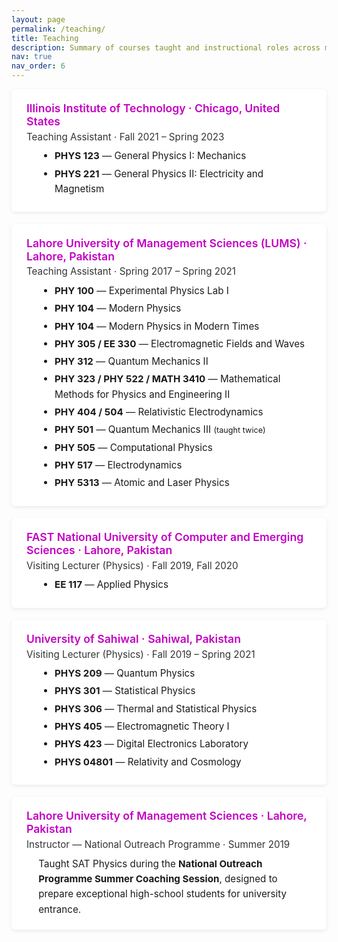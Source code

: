 ```yaml
---
layout: page
permalink: /teaching/
title: Teaching
description: Summary of courses taught and instructional roles across multiple institutions.
nav: true
nav_order: 6
---
```


<style>
.teaching-box {
  background-color: #fff;                   /* white card like Basics */
  border: none;                             /* no black outline */
  border-radius: 6px;                       /* same rounded corners */
  box-shadow: 0 2px 6px rgba(0,0,0,0.08);   /* soft grey shadow */
  padding: 1.25rem 1.5rem;                  /* same internal spacing */
  margin-bottom: 1.2rem;
}

.teaching-header {
  font-weight: 600;
  font-size: 1.1rem;                          /* same font size as Basics headings */
  color: #C200C2;                             /* your magenta accent */
  margin-bottom: 0.3rem;
}

.teaching-role {
  font-size: 0.95rem;
  color: #333;
  margin-bottom: 0.6rem;
}

.teaching-courses {
  font-size: 0.95rem;
  line-height: 1.6;
  margin: 0.4rem 0 0 1.2rem;
}
.teaching-courses li {
  margin-bottom: 0.25rem;
}
</style>


<div class="teaching-box">
  <div class="teaching-header">Illinois Institute of Technology · Chicago, United States</div>
  <div class="teaching-role">Teaching Assistant · Fall 2021 – Spring 2023</div>
  <ul class="teaching-courses">
    <li><b>PHYS 123</b> — General Physics I: Mechanics</li>
    <li><b>PHYS 221</b> — General Physics II: Electricity and Magnetism</li>
  </ul>
</div>

<div class="teaching-box">
  <div class="teaching-header">Lahore University of Management Sciences (LUMS) · Lahore, Pakistan</div>
  <div class="teaching-role">Teaching Assistant · Spring 2017 – Spring 2021</div>
  <ul class="teaching-courses">
    <li><b>PHY 100</b> — Experimental Physics Lab I</li>
    <li><b>PHY 104</b> — Modern Physics</li>
    <li><b>PHY 104</b> — Modern Physics in Modern Times</li>
    <li><b>PHY 305 / EE 330</b> — Electromagnetic Fields and Waves</li>
    <li><b>PHY 312</b> — Quantum Mechanics II</li>
    <li><b>PHY 323 / PHY 522 / MATH 3410</b> — Mathematical Methods for Physics and Engineering II</li>
    <li><b>PHY 404 / 504</b> — Relativistic Electrodynamics</li>
    <li><b>PHY 501</b> — Quantum Mechanics III <small>(taught twice)</small></li>
    <li><b>PHY 505</b> — Computational Physics</li>
    <li><b>PHY 517</b> — Electrodynamics</li>
    <li><b>PHY 5313</b> — Atomic and Laser Physics</li>
  </ul>
</div>

<div class="teaching-box">
  <div class="teaching-header">FAST National University of Computer and Emerging Sciences · Lahore, Pakistan</div>
  <div class="teaching-role">Visiting Lecturer (Physics) · Fall 2019, Fall 2020</div>
  <ul class="teaching-courses">
    <li><b>EE 117</b> — Applied Physics</li>
  </ul>
</div>

<div class="teaching-box">
  <div class="teaching-header">University of Sahiwal · Sahiwal, Pakistan</div>
  <div class="teaching-role">Visiting Lecturer (Physics) · Fall 2019 – Spring 2021</div>
  <ul class="teaching-courses">
    <li><b>PHYS 209</b> — Quantum Physics</li>
    <li><b>PHYS 301</b> — Statistical Physics</li>
    <li><b>PHYS 306</b> — Thermal and Statistical Physics</li>
    <li><b>PHYS 405</b> — Electromagnetic Theory I</li>
    <li><b>PHYS 423</b> — Digital Electronics Laboratory</li>
    <li><b>PHYS 04801</b> — Relativity and Cosmology</li>
  </ul>
</div>

<div class="teaching-box">
  <div class="teaching-header">Lahore University of Management Sciences · Lahore, Pakistan</div>
  <div class="teaching-role">Instructor — National Outreach Programme · Summer 2019</div>
  <p class="teaching-courses">
    Taught SAT Physics during the <b>National Outreach Programme Summer Coaching Session</b>,
    designed to prepare exceptional high-school students for university entrance.
  </p>
</div>

